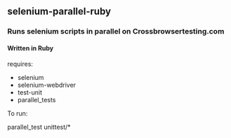 ## selenium-parallel-ruby
### Runs selenium scripts in parallel on Crossbrowsertesting.com
#### Written in Ruby
requires:
- selenium
- selenium-webdriver
- test-unit
- parallel_tests

To run:

parallel_test unittest/*

